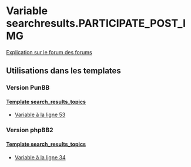 # Variable searchresults.PARTICIPATE_POST_IMG
[Explication sur le forum des forums](http://forum.forumactif.com/t294113-listing-des-variables#searchresults.PARTICIPATE_POST_IMG)
## Utilisations dans les templates
### Version PunBB
#### [Template search_results_topics](punbb/search_results_topics.md)
* [Variable à la ligne 53](../punbb/search_results_topics.tpl#L53)
### Version phpBB2
#### [Template search_results_topics](subsilver/search_results_topics.md)
* [Variable à la ligne 34](../subsilver/search_results_topics.tpl#L34)